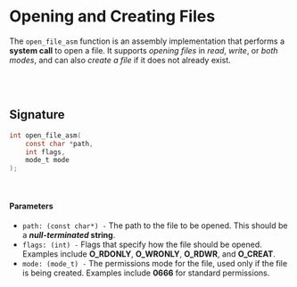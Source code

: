# Opening and Creating Files
The `open_file_asm` function is an assembly implementation that performs a **system call** to open a file. It supports *opening files* in *read*, *write*, or *both modes*, and can also *create a file* if it does not already exist.

<br><br>

## Signature 
```C
int open_file_asm(
    const char *path, 
    int flags, 
    mode_t mode
);
```

<br>

#### Parameters
- `path: (const char*) -` The path to the file to be opened. This should be a ***null-terminated* string**.
- `flags: (int) -` Flags that specify how the file should be opened. Examples include **O_RDONLY**, **O_WRONLY**, **O_RDWR**, and **O_CREAT**.
- `mode: (mode_t) -` The permissions mode for the file, used only if the file is being created. Examples include **0666** for standard permissions.